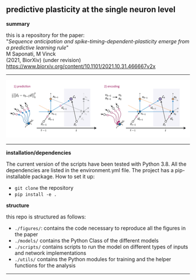## predictive plasticity at the single neuron level

**summary**

this is a repository for the paper:
<br/>"*Sequence anticipation and spike-timing-dependent-plasticity emerge from a predictive learning rule*"<br/>
M Saponati, M Vinck<br/>
(2021, BiorXiv) (under revision)<br/>
https://www.biorxiv.org/content/10.1101/2021.10.31.466667v2x

-------------------------

![](./imgs/fig_model.png)

-------------------------

**installation/dependencies**

The current version of the scripts have been tested with Python 3.8. All the dependencies are listed in the environment.yml file. 
The project has a pip-installable package. How to set it up:

- `git clone` the repository 
- `pip install -e . `

**structure**

this repo is structured as follows:

+ `./figures/`: contains the code necessary to reproduce all the figures in the paper
+ `./models/` contains the Python Class of the different models
+ `./scripts/` contains scripts to run the model on different types of inputs and network implementations
+ `./utils/` contains the Python modules for training and the helper functions for the analysis
-------------------------


